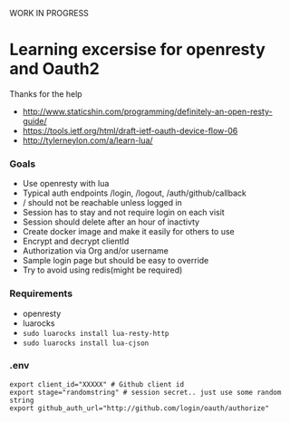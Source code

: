 WORK IN PROGRESS
# Learning excersise for openresty and Oauth2
Thanks for the help
* http://www.staticshin.com/programming/definitely-an-open-resty-guide/
* https://tools.ietf.org/html/draft-ietf-oauth-device-flow-06
* http://tylerneylon.com/a/learn-lua/

### Goals
* Use openresty with lua
* Typical auth endpoints /login, /logout, /auth/github/callback
* / should not be reachable unless logged in
* Session has to stay and not require login on each visit
* Session should delete after an hour of inactivty
* Create docker image and make it easily for others to use
* Encrypt and decrypt clientId
* Authorization via Org and/or username
* Sample login page but should be easy to override
* Try to avoid using redis(might be required)


### Requirements
* openresty
* luarocks
* `sudo luarocks install lua-resty-http`
* `sudo luarocks install lua-cjson`

### .env
```
export client_id="XXXXX" # Github client id
export stage="randomstring" # session secret.. just use some random string
export github_auth_url="http://github.com/login/oauth/authorize"
```





